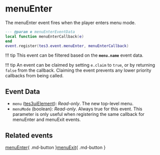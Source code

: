 # menuEnter
<div class="search_terms" style="display: none">menuenter</div>

<!---
	This file is autogenerated. Do not edit this file manually. Your changes will be ignored.
	More information: https://github.com/MWSE/MWSE/tree/master/docs
-->

The menuEnter event fires when the player enters menu mode.

```lua
--- @param e menuEnterEventData
local function menuEnterCallback(e)
end
event.register(tes3.event.menuEnter, menuEnterCallback)
```

!!! tip
	This event can be filtered based on the **`menu.name`** event data.

!!! tip
	An event can be claimed by setting `e.claim` to `true`, or by returning `false` from the callback. Claiming the event prevents any lower priority callbacks from being called.

## Event Data

* `menu` ([tes3uiElement](../types/tes3uiElement.md)): *Read-only*. The new top-level menu.
* `menuMode` (boolean): *Read-only*. Always true for this event. This parameter is only useful when registering the same callback for menuEnter and menuExit events.


## Related events

[menuEnter](./menuEnter.md){ .md-button }[menuExit](./menuExit.md){ .md-button }

